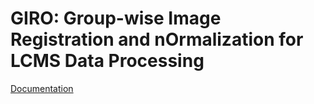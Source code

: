 # GIRO: Group-wise Image Registration and nOrmalization for LCMS Data Processing

[Documentation](http://hatchingideas.github.io/GIRO.jl/)
